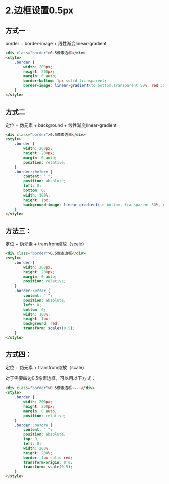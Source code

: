 # 2.边框设置0.5px

## 方式一

border + border-image + 线性渐变linear-gradient

```html
<div class="border">0.5像素边框</div>
<style>
    .border {
        width: 200px;
        height: 200px;
        margin: 0 auto;
        border-bottom: 1px solid transparent;
        border-image: linear-gradient(to bottom,transparent 50%, red 50%) 0 0 100%/1px 0;
    }
</style>
```

## 方式二

定位 + 伪元素 + background + 线性渐变linear-gradient

```html
<div class="border">0.5像素边框</div>
<style>
    .border {
        width: 200px;
        height: 200px;
        margin: 0 auto;
        position: relative;
    }
    .border::before {
        content: " ";
        position: absolute;
        left: 0;
        bottom: 0;
        width: 100%;
        height: 1px;
        background-image: linear-gradient(to bottom, transparent 50%, red 50%);
    }
</style>
```

## 方法三：

定位 + 伪元素 + transfrom缩放（scale）

```html
<div class="border">0.5像素边框</div>
<style>
    .border {
        width: 200px;
        height: 200px;
        margin: 0 auto;
        position: relative;
    }
    .border::after {
        content: " ";
        position: absolute;
        left: 0;
        bottom: 0;
        width: 100%;
        height: 1px;
        background: red;
        transform: scaleY(0.5);
    }
</style>
```

## 方式四：

定位 + 伪元素 + transfrom缩放（scale）

对于需要四边0.5像素边框，可以用以下方式：

```html
<div class="border">0.5像素边框~~~~</div>
<style>
    .border {
        width: 200px;
        height: 200px;
        margin: 0 auto;
        position: relative;
    }
    .border::before {
        content: " ";
        position: absolute;
        top: 0;
        left: 0;
        width: 200%;
        height: 200%;
        border: 1px solid red;
        transform-origin: 0 0;
        transform: scale(0.5);
    }
</style>
```






